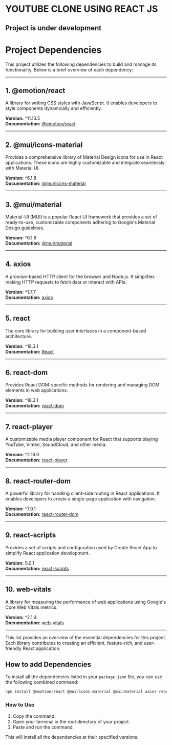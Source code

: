 # YOUTUBE CLONE USING REACT JS 
## Project is under development

# Project Dependencies

This project utilizes the following dependencies to build and manage its functionality. Below is a brief overview of each dependency:

---

## **1. @emotion/react**
A library for writing CSS styles with JavaScript. It enables developers to style components dynamically and efficiently.

**Version:** ^11.13.5  
**Documentation:** [@emotion/react](https://emotion.sh/docs/introduction)

---

## **2. @mui/icons-material**
Provides a comprehensive library of Material Design icons for use in React applications. These icons are highly customizable and integrate seamlessly with Material UI.

**Version:** ^6.1.8  
**Documentation:** [@mui/icons-material](https://mui.com/material-ui/material-icons/)

---

## **3. @mui/material**
Material-UI (MUI) is a popular React UI framework that provides a set of ready-to-use, customizable components adhering to Google's Material Design guidelines.

**Version:** ^6.1.8  
**Documentation:** [@mui/material](https://mui.com/)

---

## **4. axios**
A promise-based HTTP client for the browser and Node.js. It simplifies making HTTP requests to fetch data or interact with APIs.

**Version:** ^1.7.7  
**Documentation:** [axios](https://axios-http.com/)

---

## **5. react**
The core library for building user interfaces in a component-based architecture.

**Version:** ^18.3.1  
**Documentation:** [React](https://react.dev/)

---

## **6. react-dom**
Provides React DOM-specific methods for rendering and managing DOM elements in web applications.

**Version:** ^18.3.1  
**Documentation:** [react-dom](https://reactjs.org/docs/react-dom.html)

---

## **7. react-player**
A customizable media player component for React that supports playing YouTube, Vimeo, SoundCloud, and other media.

**Version:** ^2.16.0  
**Documentation:** [react-player](https://github.com/CookPete/react-player)

---

## **8. react-router-dom**
A powerful library for handling client-side routing in React applications. It enables developers to create a single-page application with navigation.

**Version:** ^7.0.1  
**Documentation:** [react-router-dom](https://reactrouter.com/)

---

## **9. react-scripts**
Provides a set of scripts and configuration used by Create React App to simplify React application development.

**Version:** 5.0.1  
**Documentation:** [react-scripts](https://create-react-app.dev/docs/getting-started/)

---

## **10. web-vitals**
A library for measuring the performance of web applications using Google's Core Web Vitals metrics.

**Version:** ^2.1.4  
**Documentation:** [web-vitals](https://web.dev/vitals/)

---

This list provides an overview of the essential dependencies for this project. Each library contributes to creating an efficient, feature-rich, and user-friendly React application.


## **How to add Dependencies**

To install all the dependencies listed in your `package.json` file, you can use the following combined command:

```jsx
npm install @emotion/react @mui/icons-material @mui/material axios react-player react-router-dom react-scripts web-vitals

```

### **How to Use**
1. Copy the command.
2. Open your terminal in the root directory of your project.
3. Paste and run the command.

This will install all the dependencies at their specified versions.



